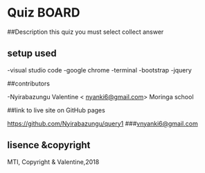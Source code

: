 # Quiz BOARD
##Description
 this quiz you must select collect answer

## setup used

-visual studio code
-google chrome
-terminal
-bootstrap
-jquery
 
##contributors

-Nyirabazungu Valentine < nyanki6@gmail.com>
 Moringa school

 ##link to live site on GitHub pages

 https://github.com/Nyirabazungu/query1
 ###vnyanki6@gmail.com

## lisence &copyright

MTI, Copyright & Valentine,2018